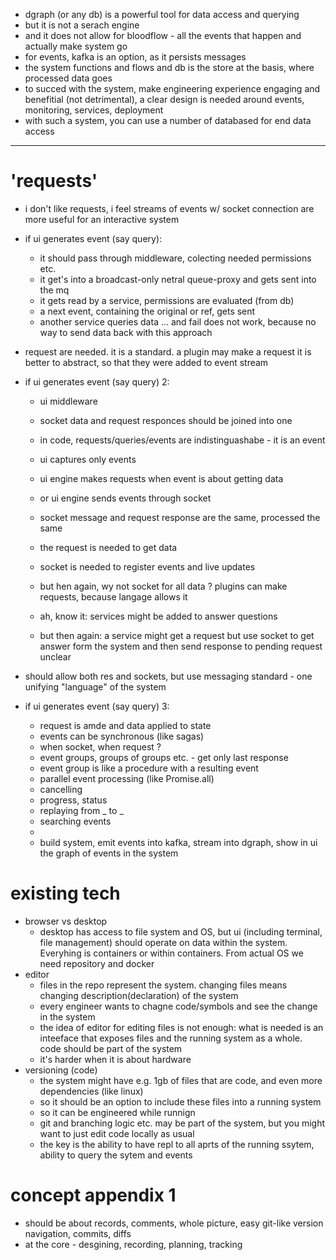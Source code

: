 
* dgraph (or any db) is a powerful tool for data access and querying
* but it is not a serach engine
* and it does not allow for bloodflow - all the events that happen and actually make system go
* for events, kafka is an option, as it persists messages
* the system functions and flows and db is the store at the basis, where processed data goes
* to succed with the system, make engineering experience engaging and benefitial (not detrimental), 
  a clear design is needed around events, monitoring, services, deployment
* with such a system, you can use a number of databased for end data access

---
# 'requests'

* i don't like requests, i feel streams of events w/ socket connection are more useful for an interactive system
* if ui generates event (say query):
  - it should pass through middleware, colecting needed permissions etc.
  - it get's into a broadcast-only netral queue-proxy and gets sent into the mq
  - it gets read by a service, permissions are evaluated (from db)
  - a next event, containing the original or ref, gets sent
  - another service queries data ... and fail
  does not work, because no way to send data back with this approach

* request are needed. it is a standard. a plugin may make a request
  it is better to abstract, so that they were added to event stream
* if ui generates event (say query) 2:
  - ui middleware
  - socket data and request responces should be joined into one
  - in code, requests/queries/events are indistinguashabe - it is an event
  - ui captures only events
  - ui engine makes requests when event is about getting data
  - or ui engine sends events through socket
  - socket message and request response are the same, processed the same
  - the request is needed to get data
  - socket is needed to register events and live updates

  - but hen again, wy not socket for all data ? plugins can make requests, because langage allows it
  - ah, know it: services might be added to answer questions 
  - but then again: a service might get a request but use socket to get answer form the system 
    and then send response to pending request
  unclear

* should allow both res and sockets, but use messaging standard - one unifying "language" of the system
* if ui generates event (say query) 3:
  - request is amde and data applied to state
  - events can be synchronous (like sagas)
  - when socket, when request ?
  - event groups, groups of groups etc. - get only last response
  - event group is like a procedure with a resulting event
  - parallel event processing (like Promise.all)
  - cancelling
  - progress, status
  - replaying from _ to _
  - searching events
  - 
  - build system, emit events into kafka, stream into dgraph, show in ui the graph of events in the system



# existing tech

* browser vs desktop
  - desktop has access to file system and OS, but ui (including terminal, file management)
    should operate on data within the system. Everyhing is containers or within containers. 
    From actual OS we need repository and docker
* editor
  - files in the repo represent the system. changing files means changing description(declaration) of the system
  - every engineer wants to chagne code/symbols and see the change in the system
  - the idea of editor for editing files is not enough: what is needed is an inteeface that exposes
    files and the running system as a whole. code should be part of the system
  - it's harder when it is about hardware
* versioning (code)
  - the system might have e.g. 1gb of files that are code, and even more dependencies (like linux)
  - so it should be an option to include these files into a running system
  - so it can be engineered while runnign
  - git and branching logic etc. may be part of the system, but you might want to just edit code locally as usual
  - the key is the ability to have repl to all aprts of the running ssytem, ability to query the sytem and events



# concept appendix 1

* should be about records, comments, whole picture, easy git-like version navigation, commits, diffs
* at the core - desgining, recording, planning, tracking
